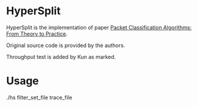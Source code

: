 # HyperSplit

HyperSplit is the implementation of paper [Packet Classification Algorithms:
From Theory to Practice](http://security.riit.tsinghua.edu.cn/share/infocom09-hypersplit.pdf).

Original source code is provided by the authors.

Throughput test is added by Kun as marked.

# Usage
./hs filter_set_file trace_file
